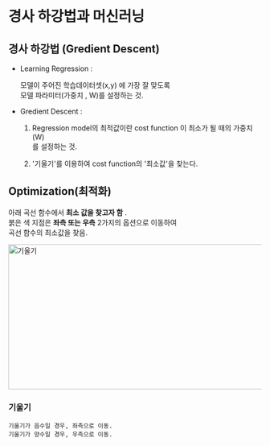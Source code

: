 # 경사 하강법과 머신러닝

## 경사 하강법 (Gredient Descent)

- Learning Regression :

    모델이 주어진 학습데이터셋(x,y) 에 가장 잘 맞도록
    <br/>모델 파라미터(가중치 , W)를 설정하는 것.

- Gredient Descent : 

    1. Regression model의 최적값이란 cost function 이 최소가 될 때의 가중치(W)<br/>
    를 설정하는 것.

    2. '기울기'를 이용하여 cost function의 '최소값'을 찾는다.



## Optimization(최적화)

아래 곡선 함수에서 __최소 값을 찾고자 함__ .<br/>
붉은 색 지점은 __좌측 또는 우측__ 2가지의 옵션으로 이동하여<br/>
곡선 함수의 최소값을 찾음.


<img width="872" height="288" alt="기울기" src="https://github.com/user-attachments/assets/dd568199-dd60-44c7-8586-1469590de05e" />


### 기울기
    기울기가 음수일 경우, 좌측으로 이동.
    기울기가 양수일 경우, 우측으로 이동.
    
